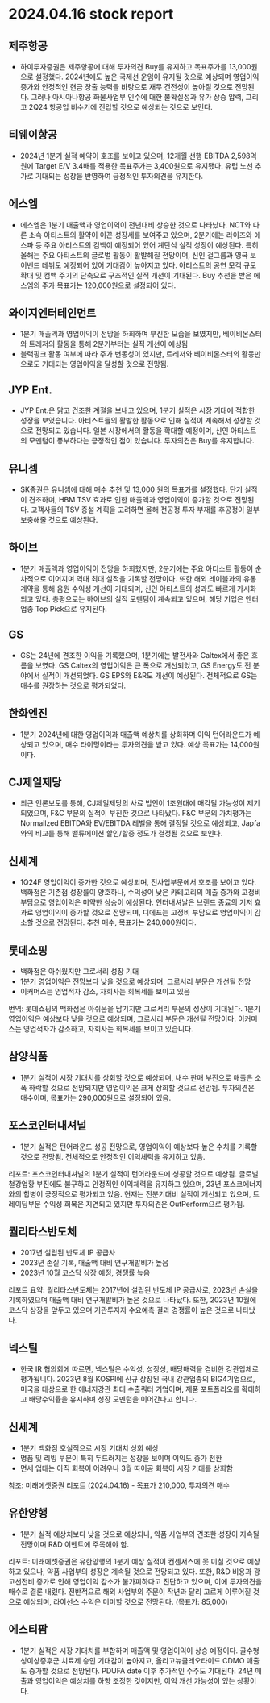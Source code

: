 # 2024.04.16 stock report
## 제주항공
- 하이투자증권은 제주항공에 대해 투자의견 Buy를 유지하고 목표주가를 13,000원으로 설정했다. 2024년에도 높은 국제선 운임이 유지될 것으로 예상되며 영업이익 증가와 안정적인 현금 창출 능력을 바탕으로 재무 건전성이 높아질 것으로 전망된다. 그러나 아시아나항공 화물사업부 인수에 대한 불확실성과 유가 상승 압력, 그리고 2Q24 항공업 비수기에 진입할 것으로 예상되는 것으로 보인다.
## 티웨이항공
- 2024년 1분기 실적 예약이 호조를 보이고 있으며, 12개월 선행 EBITDA 2,598억원에 Target E/V 3.4배를 적용한 목표주가는 3,400원으로 유지됐다. 유럽 노선 추가로 기대되는 성장을 반영하여 긍정적인 투자의견을 유지한다.
## 에스엠
- 에스엠은 1분기 매출액과 영업이익이 전년대비 상승한 것으로 나타났다. NCT와 다른 소속 아티스트의 활약이 이끈 성장세를 보여주고 있으며, 2분기에는 라이즈와 에스파 등 주요 아티스트의 컴백이 예정되어 있어 계단식 실적 성장이 예상된다. 특히 올해는 주요 아티스트의 글로벌 활동이 활발해질 전망이며, 신인 걸그룹과 영국 보이밴드 데뷔도 예정되어 있어 기대감이 높아지고 있다. 아티스트의 공연 모객 규모 확대 및 컴백 주기의 단축으로 구조적인 실적 개선이 기대된다. Buy 추천을 받은 에스엠의 주가 목표가는 120,000원으로 설정되어 있다.
## 와이지엔터테인먼트
- 1분기 매출액과 영업이익이 전망을 하회하며 부진한 모습을 보였지만, 베이비몬스터와 트레저의 활동을 통해 2분기부터는 실적 개선이 예상됨
- 블랙핑크 활동 여부에 따라 주가 변동성이 있지만, 트레저와 베이비몬스터의 활동만으로도 기대되는 영업이익을 달성할 것으로 전망됨.
## JYP Ent.
- JYP Ent.은 맑고 건조한 계절을 보내고 있으며, 1분기 실적은 시장 기대에 적합한 성장을 보였습니다. 아티스트들의 활발한 활동으로 인해 실적이 계속해서 성장할 것으로 전망되고 있습니다. 일본 시장에서의 활동을 확대할 예정이며, 신인 아티스트의 모멘텀이 풍부하다는 긍정적인 점이 있습니다. 투자의견은 Buy를 유지합니다.
## 유니셈
- SK증권은 유니셈에 대해 매수 추천 및 13,000 원의 목표가를 설정했다. 단기 실적이 견조하며, HBM TSV 효과로 인한 매출액과 영업이익이 증가할 것으로 전망된다. 고객사들의 TSV 증설 계획을 고려하면 올해 전공정 투자 부재를 후공정이 일부 보충해줄 것으로 예상된다.
## 하이브
- 1분기 매출액과 영업이익이 전망을 하회했지만, 2분기에는 주요 아티스트 활동이 순차적으로 이어지며 역대 최대 실적을 기록할 전망이다. 또한 해외 레이블과의 유통계약을 통해 음원 수익성 개선이 기대되며, 신인 아티스트의 성과도 빠르게 가시화되고 있다. 총평으로는 하이브의 실적 모멘텀이 계속되고 있으며, 해당 기업은 엔터 업종 Top Pick으로 유지된다.
## GS
- GS는 24년에 견조한 이익을 기록했으며, 1분기에는 발전사와 Caltex에서 좋은 흐름을 보였다. GS Caltex의 영업이익은 큰 폭으로 개선되었고, GS Energy도 전 분야에서 실적이 개선되었다. GS EPS와 E&R도 개선이 예상된다. 전체적으로 GS는 매수를 권장하는 것으로 평가되었다.
## 한화엔진
- 1분기 2024년에 대한 영업이익과 매출액 예상치를 상회하며 이익 턴어라운드가 예상되고 있으며, 매수 타이밍이라는 투자의견을 받고 있다. 예상 목표가는 14,000원이다.
## CJ제일제당
- 최근 언론보도를 통해, CJ제일제당의 사료 법인이 1조원대에 매각될 가능성이 제기되었으며, F&C 부문의 실적이 부진한 것으로 나타났다. F&C 부문의 가치평가는 Normailzed EBITDA와 EV/EBITDA 레벨을 통해 결정될 것으로 예상되고, Japfa와의 비교를 통해 밸류에이션 할인/할증 정도가 결정될 것으로 보인다.
## 신세계
- 1Q24F 영업이익이 증가한 것으로 예상되며, 전사업부문에서 호조를 보이고 있다. 백화점은 기존점 성장률이 양호하나, 수익성이 낮은 카테고리의 매출 증가와 고정비 부담으로 영업이익은 미약한 상승이 예상된다. 인터내셔날은 브랜드 종료의 기저 효과로 영업이익이 증가할 것으로 전망되며, 디에프는 고정비 부담으로 영업이익이 감소할 것으로 전망된다. 추천 매수, 목표가는 240,000원이다.
## 롯데쇼핑
- 백화점은 아쉬웠지만 그로서리 성장 기대
- 1분기 영업이익은 전망보다 낮을 것으로 예상되며, 그로서리 부문은 개선될 전망
- 이커머스는 영업적자 감소, 자회사는 회복세를 보이고 있음

번역:
롯데쇼핑의 백화점은 아쉬움을 남기지만 그로서리 부문의 성장이 기대된다. 1분기 영업이익은 예상보다 낮을 것으로 예상되며, 그로서리 부문은 개선될 전망이다. 이커머스는 영업적자가 감소하고, 자회사는 회복세를 보이고 있습니다.
## 삼양식품
- 1분기 실적이 시장 기대치를 상회할 것으로 예상되며, 내수 판매 부진으로 매출은 소폭 하락할 것으로 전망되지만 영업이익은 크게 상회할 것으로 전망됨. 투자의견은 매수이며, 목표가는 290,000원으로 설정되어 있음.
## 포스코인터내셔널
- 1분기 실적은 턴어라운드 성공 전망으로, 영업이익이 예상보다 높은 수치를 기록할 것으로 전망됨. 전체적으로 안정적인 이익체력을 유지하고 있음.

리포트:
포스코인터내셔널의 1분기 실적이 턴어라운드에 성공할 것으로 예상됨. 글로벌 철강업황 부진에도 불구하고 안정적인 이익체력을 유지하고 있으며, 23년 포스코에너지와의 합병이 긍정적으로 평가되고 있음. 현재는 전분기대비 실적이 개선되고 있으며, 트레이딩부문 수익성 회복은 지연되고 있지만 투자의견은 OutPerform으로 평가됨.
## 퀄리타스반도체
- 2017년 설립된 반도체 IP 공급사
- 2023년 손실 기록, 매출액 대비 연구개발비가 높음
- 2023년 10월 코스닥 상장 예정, 경쟁률 높음

리포트 요약: 퀄리타스반도체는 2017년에 설립된 반도체 IP 공급사로, 2023년 손실을 기록하였으며 매출액 대비 연구개발비가 높은 것으로 나타났다. 또한, 2023년 10월에 코스닥 상장을 앞두고 있으며 기관투자자 수요예측 결과 경쟁률이 높은 것으로 나타났다.
## 넥스틸
- 한국 IR 협의회에 따르면, 넥스틸은 수익성, 성장성, 배당매력을 겸비한 강관업체로 평가됩니다. 2023년 8월 KOSPI에 신규 상장된 국내 강관업종의 BIG4기업으로, 미국을 대상으로 한 에너지강관 최대 수출쿼터 기업이며, 제품 포트폴리오를 확대하고 배당수익률을 유지하며 성장 모멘텀을 이어간다고 합니다.
## 신세계
- 1분기 백화점 호실적으로 시장 기대치 상회 예상
- 명품 및 리빙 부문이 특히 두드러지는 성장을 보이며 이익도 증가 전환
- 면세 업태는 아직 회복이 어려우나 3월 따이공 회복이 시장 기대를 상회함

참조: 미래에셋증권 리포트 (2024.04.16) - 목표가 210,000, 투자의견 매수
## 유한양행
- 1분기 실적 예상치보다 낮을 것으로 예상되나, 약품 사업부의 견조한 성장이 지속될 전망이며 R&D 이벤트에 주목해야 함.

리포트:
미래에셋증권은 유한양행의 1분기 예상 실적이 컨센서스에 못 미칠 것으로 예상하고 있으나, 약품 사업부의 성장은 계속될 것으로 전망되고 있다. 또한, R&D 비용과 광고선전비 증가로 인해 영업이익 감소가 불가피하다고 진단하고 있으며, 이에 투자의견을 매수로 결론 내렸다. 전반적으로 해외 사업부의 주문이 작년과 달리 고르게 이루어질 것으로 예상되며, 라이선스 수익은 미미할 것으로 전망된다. (목표가: 85,000)
## 에스티팜
- 1분기 실적은 시장 기대치를 부합하며 매출액 및 영업이익이 상승 예정이다. 골수형성이상증후군 치료제 승인 기대감이 높아지고, 올리고뉴클레오타이드 CDMO 매출도 증가할 것으로 전망된다. PDUFA date 이후 추가적인 수주도 기대된다. 24년 매출과 영업이익은 예상치를 하향 조정한 것이지만, 이익 개선 가능성이 있는 상황이다.